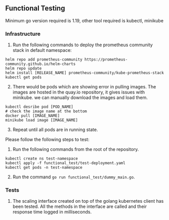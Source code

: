 ## Functional Testing
Minimum go version required is 1.19, other tool required is kubectl, minikube

### Infrastructure
1. Run the following commands to deploy the prometheus community stack in default namespace:
```
helm repo add prometheus-community https://prometheus-community.github.io/helm-charts
helm repo update
helm install [RELEASE_NAME] prometheus-community/kube-prometheus-stack
kubectl get pods
```
2. There would be pods which are showing error in pulling images. The images are hosted in the quay.io repository, it gives issues with minikube. we can manually download the images and load them.
```
kubectl desribe pod [POD_NAME]
# check the image name at the bottom
docker pull [IMAGE_NAME]
minikube load image [IMAGE_NAME]
```
3. Repeat until all pods are in running state.
   
Please follow the following steps to test:

1. Run the following commands from the root of the repository.
```
kubectl create ns test-namespace
kubectl apply -f functional_test/test-deployment.yaml
kubectl get pods -n test-namespace
```
2. Run the command `go run functional_test/dummy_main.go`.

### Tests

1. The scaling interface created on top of the golang kubernetes client has been tested. All the methods in the interface are called and their response time logged in milliseconds.
